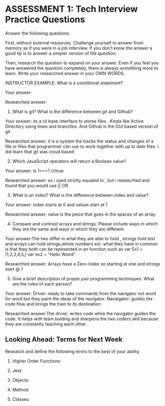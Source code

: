 # ASSESSMENT 1: Tech Interview Practice Questions

Answer the following questions.

First, without external resources. Challenge yourself to answer from memory as if you were in a job interview. If you don't know the answer a good tip is to answer a simpler version of the question.

Then, research the question to expand on your answer. Even if you feel you have answered the question completely, there is always something more to learn. Write your researched answer in your OWN WORDS.

INSTRUCTOR EXAMPLE: What is a conditional statement?

Your answer:

Researched answer:

1. What is git? What is the difference between git and Github?

Your answer: its a cli base interface to stores files . Kinda like Active Directory using trees and branches. And Github is the GUI based version of git

Researched answer: it is a system the tracks the status and changes of a file or files that programmer can use to work together with up to date files. i did learn that git was cloud based 





2. Which JavaScript operators will return a Boolean value?

Your answer: is 1===1 ///true

Researched answer: so i used strictly equaled to , but i reseacrhed and found that you would use || OR 





3. What is an index? What is the difference between index and value?

Your answer: index starts at 0 and values start at 1

Researched answer: value is the peice that goes in the spaces of an array.





4. Compare and contrast arrays and strings. Please include ways in which they are the same and ways in which they are different.

Your answer:The two differ in what they are able to hold , strings hold text and arrays can hold strings,whole numbers ext.
what they have in common is that they both can be repesented in an function  such as 
var Ex1 = [1,2,3,4,5,]
var ex2 = "Hello Wolrd"

Researched answer: Arrays have a Zero-Index so starting at one and strings start @ 1





5. Give a brief description of proper pair programming techniques. What are the roles of each person?

Your answer: Driver: ready to take commands from the navigator not word for word but they paint the ideas of the navigator.   Navaigator: guides the code flow and brings the train to its destination 

Researched answer:The driver, writes code while the navigator guides the code. It helps with team bulding and sharpens the two coders skill because they are constantly teaching each other .



## Looking Ahead: Terms for Next Week

Research and define the following terms to the best of your ability.

1. Higher Order Functions:

2. Jest:

3. Objects:

4. Method:

5. Classes:
